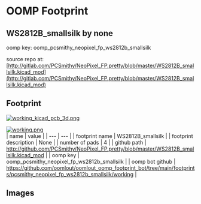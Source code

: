 # OOMP Footprint  
## WS2812B_smallsilk  by none  
  
oomp key: oomp_pcsmithy_neopixel_fp_ws2812b_smallsilk  
  
source repo at: [http://gitlab.com/PCSmithy/NeoPixel_FP.pretty/blob/master/WS2812B_smallsilk.kicad_mod](http://gitlab.com/PCSmithy/NeoPixel_FP.pretty/blob/master/WS2812B_smallsilk.kicad_mod)  
## Footprint  
  
[![working_kicad_pcb_3d.png](working_kicad_pcb_3d_600.png)](working_kicad_pcb_3d.png)  
  
[![working.png](working_600.png)](working.png)  
| name | value | 
| --- | --- | 
| footprint name | WS2812B_smallsilk | 
| footprint description | None | 
| number of pads | 4 | 
| github path | http://github.com/PCSmithy/NeoPixel_FP.pretty/blob/master/WS2812B_smallsilk.kicad_mod | 
| oomp key | oomp_pcsmithy_neopixel_fp_ws2812b_smallsilk | 
| oomp bot github | https://github.com/oomlout/oomlout_oomp_footprint_bot/tree/main/footprints/pcsmithy_neopixel_fp_ws2812b_smallsilk/working | 
## Images  
